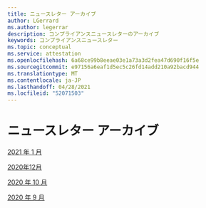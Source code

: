 ```yaml
---
title: ニュースレター アーカイブ
author: LGerrard
ms.author: legerrar
description: コンプライアンスニュースレターのアーカイブ
keywords: コンプライアンスニュースレター
ms.topic: conceptual
ms.service: attestation
ms.openlocfilehash: 6a68ce99b8eeae03e1a73a3d2fea47d690f16f5e
ms.sourcegitcommit: e97156a6eaf1d5ec5c26fd14add210a92bacd944
ms.translationtype: MT
ms.contentlocale: ja-JP
ms.lasthandoff: 04/28/2021
ms.locfileid: "52071503"
---
```

# <a name="newsletter-archive"></a>ニュースレター アーカイブ

[2021 年 1 月](https://docs.microsoft.com/en-us/microsoft-365-app-certification/docs/January%2021%20NL)

[2020年12月](https://docs.microsoft.com/en-us/microsoft-365-app-certification/docs/december%2020%20NL)

[2020 年 10 月](https://docs.microsoft.com/en-us/microsoft-365-app-certification/docs/october%20NL)

[2020 年 9 月](https://docs.microsoft.com/en-us/microsoft-365-app-certification/docs/September%20NL)


